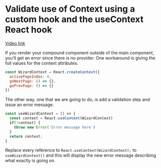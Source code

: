 # Validate use of Context using a custom hook and the useContext React hook

[Video link](https://www.egghead.io/lessons/react-validate-use-of-context-using-a-custom-hook-and-the-usecontext-react-hook?pl=build-advanced-components-with-react-hooks-810906cc)

<TimeStamp start="00:40" end="01:00">

If you render your compound component outside of the main component, you'll get an error since there is no provider. One workaround is giving the full values for the context attributes.

```jsx
const WizardContext = React.createContext({
  activePageIndex: 0,
  goNextPage: () => {},
  goPrevPage: () => {}
})
```

</TimeStamp>

<TimeStamp start="01:30" end="01:45">

The other way, one that we are going to do, is add a validation step and issue an error message.

```jsx
const useWizardContext = () => {
  const context = React.useContext(WizardContext)
  if(!context) {
    throw new Error('Error message here')
  }
  return context;
}
```

</TimeStamp>

<TimeStamp start="00:00" end="00:00">

Replace every reference to `React.useContext(WizardContext);` to `useWizardContext()` and this will display the new error message describing what exactly is going on.

</TimeStamp>